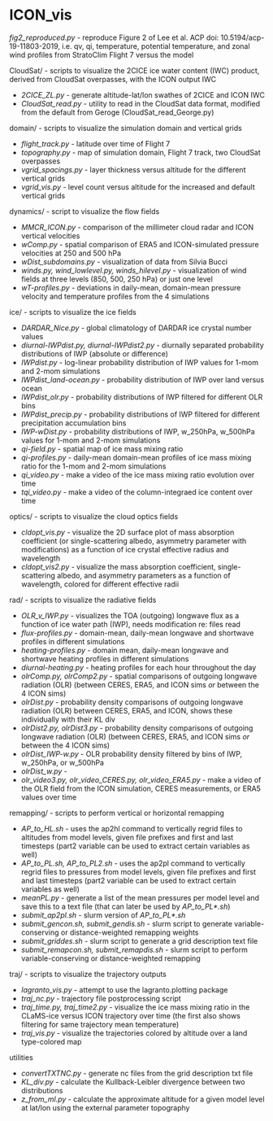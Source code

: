 # ICON_vis

*fig2_reproduced.py* - reproduce Figure 2 of Lee et al. ACP doi: 10.5194/acp-19-11803-2019, i.e. qv, qi, temperature, potential temperature, and zonal wind profiles from StratoClim Flight 7 versus the model

CloudSat/ - scripts to visualize the 2CICE ice water content (IWC) product, derived from CloudSat overpasses, with the ICON output IWC
- *2CICE_ZL.py* - generate altitude-lat/lon swathes of 2CICE and ICON IWC 
- *CloudSat_read.py* - utility to read in the CloudSat data format, modified from the default from Geroge (CloudSat_read_George.py)

domain/ - scripts to visualize the simulation domain and vertical grids
- *flight_track.py* - latitude over time of Flight 7
- *topography.py* - map of simulation domain, Flight 7 track, two CloudSat overpasses
- *vgrid_spacings.py* - layer thickness versus altitude for the different vertical grids
- *vgrid_vis.py* - level count versus altitude for the increased and default vertical grids

dynamics/ - script to visualize the flow fields
- *MMCR_ICON.py* - comparison of the millimeter cloud radar and ICON vertical velocities
- *wComp.py* - spatial comparison of ERA5 and ICON-simulated pressure velocities at 250 and 500 hPa
- *wDist_subdomains.py* - visualization of data from Silvia Bucci
- *winds.py, wind_lowlevel.py, winds_hilevel.py* - visualization of wind fields at three levels (850, 500, 250 hPa) or just one level
- *wT-profiles.py* - deviations in daily-mean, domain-mean pressure velocity and temperature profiles from the 4 simulations

ice/ - scripts to visualize the ice fields
- *DARDAR_Nice.py* - global climatology of DARDAR ice crystal number values
- *diurnal-IWPdist.py, diurnal-IWPdist2.py* - diurnally separated probability distributions of IWP (absolute or difference)
- *IWPdist.py* - log-linear probability distribution of IWP values for 1-mom and 2-mom simulations
- *IWPdist_land-ocean.py* - probability distribution of IWP over land versus ocean
- *IWPdist_olr.py* - probability distributions of IWP filtered for different OLR bins
- *IWPdist_precip.py* - probability distributions of IWP filtered for different precipitation accumulation bins
- *IWP-wDist.py* - probability distributions of IWP, w_250hPa, w_500hPa values for 1-mom and 2-mom simulations
- *qi-field.py* - spatial map of ice mass mixing ratio
- *qi-profiles.py* - daily-mean domain-mean profiles of ice mass mixing ratio for the 1-mom and 2-mom simulations
- *qi_video.py* - make a video of the ice mass mixing ratio evolution over time
- *tqi_video.py* - make a video of the column-integraed ice content over time

optics/ - scripts to visualize the cloud optics fields
- *cldopt_vis.py* - visualize the 2D surface plot of mass absorption coefficient (or single-scattering albedo, asymmetry parameter with modifications) as a function of ice crystal effective radius and wavelength
- *cldopt_vis2.py* - visualize the mass absorption coefficient, single-scattering albedo, and asymmetry parameters as a function of wavelength, colored for different effective radii

rad/ - scripts to visualize the radiative fields
- *OLR_v_IWP.py* - visualizes the TOA (outgoing) longwave flux as a function of ice water path (IWP), needs modification re: files read
- *flux-profiles.py* - domain-mean, daily-mean longwave and shortwave profiles in different simulations
- *heating-profiles.py* - domain mean, daily-mean longwave and shortwave heating profiles in different simulations 
- *diurnal-heating.py* - heating profiles for each hour throughout the day
- *olrComp.py, olrComp2.py* - spatial comparisons of outgoing longwave radiation (OLR) (between CERES, ERA5, and ICON sims *or* between the 4 ICON sims)
- *olrDist.py* - probability density comparisons of outgoing longwave radiation (OLR) between CERES, ERA5, and ICON, shows these individually with their KL div
- *olrDist2.py, olrDist3.py* - probability density comparisons of outgoing longwave radiation (OLR) (between CERES, ERA5, and ICON sims *or* between the 4 ICON sims)
- *olrDist_IWP-w.py* - OLR probability density filtered by bins of IWP, w_250hPa, or w_500hPa
- *olrDist_w.py* - 
- *olr_video3.py, olr_video_CERES.py, olr_video_ERA5.py* - make a video of the OLR field from the ICON simulation, CERES measurements, or ERA5 values over time

remapping/ - scripts to perform vertical or horizontal remapping
- *AP_to_HL.sh* - uses the ap2hl command to vertically regrid files to altitudes from model levels, given file prefixes and first and last timesteps (part2 variable can be used to extract certain variables as well)
- *AP_to_PL.sh, AP_to_PL2.sh* - uses the ap2pl command to vertically regrid files to pressures from model levels, given file prefixes and first and last timesteps (part2 variable can be used to extract certain variables as well)
- *meanPL.py* - generate a list of the mean pressures per model level and save this to a text file (that can later be used by *AP_to_PL\*.sh*)
- *submit_ap2pl.sh* - slurm version of *AP_to_PL\*.sh*
- *submit_gencon.sh, submit_gendis.sh* - slurm script to generate variable-conserving or distance-weighted remapping weights
- *submit_griddes.sh* - slurm script to generate a grid description text file
- *submit_remapcon.sh, submit_remapdis.sh* - slurm script to perform variable-conserving or distance-weighted remapping 

traj/ - scripts to visualize the trajectory outputs
- *lagranto_vis.py* - attempt to use the lagranto.plotting package
- *traj_nc.py* - trajectory file postprocessing script
- *traj_time.py, traj_time2.py* - visualize the ice mass mixing ratio in the CLaMS-ice versus ICON trajectory over time (the first also shows filtering for same trajectory mean temperature)
- *traj_vis.py* - visualize the trajectories colored by altitude over a land type-colored map

utilities 
- *convertTXTNC.py* - generate nc files from the grid description txt file
- *KL_div.py* - calculate the Kullback-Leibler divergence between two distributions
- *z_from_ml.py* - calculate the approximate altitude for a given model level at lat/lon using the external parameter topography

